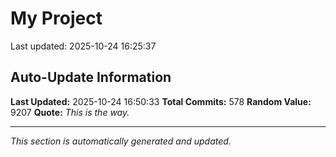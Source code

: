 # My Project


Last updated: 2025-10-24 16:25:37









































































































































































































































































































































































































































































































































































































































































































































































































































































































































































































## Auto-Update Information

**Last Updated:** 2025-10-24 16:50:33
**Total Commits:** 578
**Random Value:** 9207
**Quote:** _This is the way._

---
_This section is automatically generated and updated._